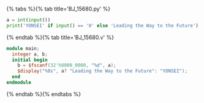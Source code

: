 {% tabs %}{% tab title='BJ_15680.py' %}

```py
a = int(input())
print('YONSEI' if input() == '0' else 'Leading the Way to the Future')
```

{% endtab %}{% tab title='BJ_15680.v' %}

```v
module main;
  integer a, b;
  initial begin
    b = $fscanf(32'h8000_0000, "%d", a);
    $display("%0s", a? "Leading the Way to the Future": "YONSEI");
  end
endmodule
```

{% endtab %}{% endtabs %}
